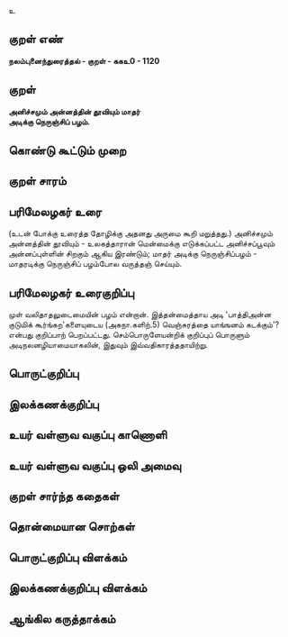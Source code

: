 உ

## குறள் எண் 

**நலம்புனைந்துரைத்தல் - குறள் - ககஉ0 - 1120**

## குறள் 

**அனிச்சமும் அன்னத்தின் தூவியும் மாதர்  
அடிக்கு நெருஞ்சிப் பழம்.**

## கொண்டு கூட்டும் முறை


## குறள் சாரம் 


## பரிமேலழகர் உரை

(உடன் போக்கு உரைத்த தோழிக்கு அதனது அருமை கூறி மறுத்தது.) அனிச்சமும் அன்னத்தின் தூவியும் - உலகத்தாரான் மென்மைக்கு எடுக்கப்பட்ட அனிச்சப்பூவும் அன்னப்புள்ளின் சிறகும் ஆகிய இரண்டும்; மாதர் அடிக்கு நெருஞ்சிப்பழம் - மாதரடிக்கு நெருஞ்சிப் பழம்போல வருத்தஞ் செய்யும்.

## பரிமேலழகர் உரைகுறிப்பு   

முள் வலிதாதலுடைமையின் பழம் என்றான். இத்தன்மைத்தாய அடி 'பாத்திஅன்ன குடுமிக் கூர்ங்கற'களையுடைய (அகநா.களிற்.5) வெஞ்சுரத்தை யாங்ஙனம் கடக்கும்'? என்பது குறிப்பாற் பெறப்பட்டது. செம்பொருளேயன்றிக் குறிப்புப் பொருளும் அடிநலனழியாமையாகலின், இதுவும் இவ்வதிகாரத்ததாயிற்று.

## பொருட்குறிப்பு 


## இலக்கணக்குறிப்பு  


## உயர் வள்ளுவ வகுப்பு காணொளி


## உயர் வள்ளுவ வகுப்பு ஒலி அமைவு 

 
## குறள் சார்ந்த கதைகள் 


## தொன்மையான சொற்கள்


## பொருட்குறிப்பு விளக்கம்


## இலக்கணக்குறிப்பு விளக்கம்


## ஆங்கில கருத்தாக்கம் 


